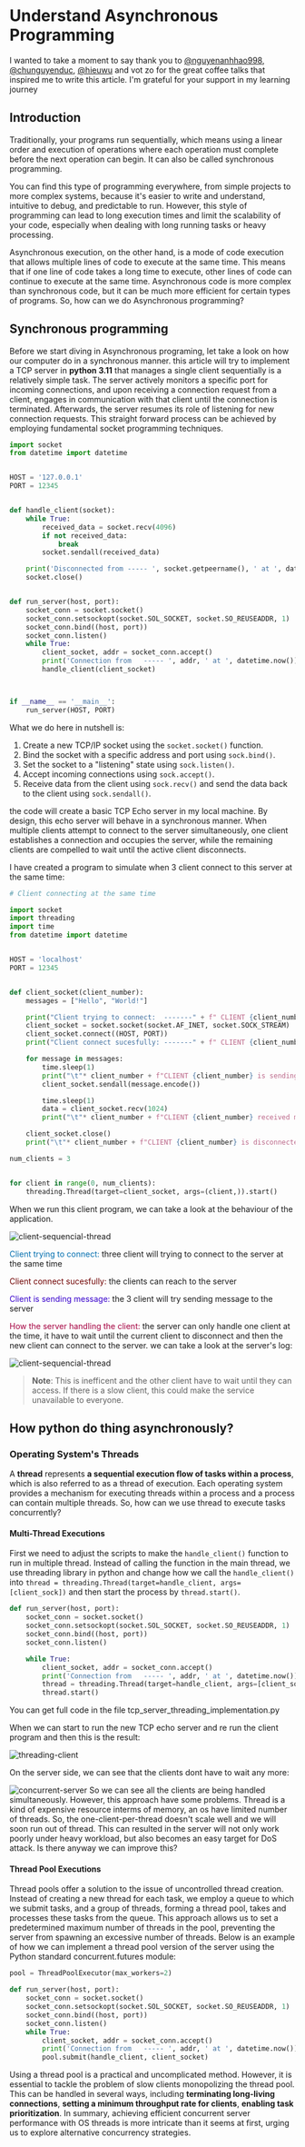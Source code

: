 # Understand Asynchronous Programming

I wanted to take a moment to say thank you to [@nguyenanhhao998](https://github.com/nguyenanhhao998), [@chunguyenduc](https://github.com/chunguyenduc), [@hieuwu](https://github.com/hieuwu) and vot zo for the great coffee talks that inspired me to write this article. I'm grateful for your support in my learning journey

## Introduction
Traditionally, your programs run sequentially, which means using a linear order and execution of operations where each operation must complete before the next operation can begin. It can also be called synchronous programming.

You can find this type of programming everywhere, from simple projects to more complex systems, because it's easier to write and understand, intuitive to debug, and predictable to run. However, this style of programming can lead to long execution times and limit the scalability of your code, especially when dealing with long running tasks or heavy processing.

Asynchronous execution, on the other hand, is a mode of code execution that allows multiple lines of code to execute at the same time. This means that if one line of code takes a long time to execute, other lines of code can continue to execute at the same time. Asynchronous code is more complex than synchronous code, but it can be much more efficient for certain types of programs. So, how can we do Asynchronous programming?

## Synchronous programming
Before we start diving in Asynchronous programing, let take a look on how our computer do in a synchronous manner. this article will try to implement a TCP server in __python 3.11__ that manages a single client sequentially is a relatively simple task. The server actively monitors a specific port for incoming connections, and upon receiving a connection request from a client, engages in communication with that client until the connection is terminated. Afterwards, the server resumes its role of listening for new connection requests. This straight forward process can be achieved by employing fundamental socket programming techniques.

```python
import socket
from datetime import datetime


HOST = '127.0.0.1'
PORT = 12345


def handle_client(socket):
    while True:
        received_data = socket.recv(4096)
        if not received_data:
            break
        socket.sendall(received_data)

    print('Disconnected from ----- ', socket.getpeername(), ' at ', datetime.now())
    socket.close()


def run_server(host, port):
    socket_conn = socket.socket()
    socket_conn.setsockopt(socket.SOL_SOCKET, socket.SO_REUSEADDR, 1)
    socket_conn.bind((host, port))
    socket_conn.listen()
    while True:
        client_socket, addr = socket_conn.accept()
        print('Connection from   ----- ', addr, ' at ', datetime.now())
        handle_client(client_socket)



if __name__ == '__main__':
    run_server(HOST, PORT)
```

What we do here in nutshell is:

1. Create a new TCP/IP socket using the `socket.socket()` function.
2. Bind the socket with a specific address and port using `sock.bind()`.
3. Set the socket to a "listening" state using `sock.listen()`.
4. Accept incoming connections using `sock.accept()`.
5. Receive data from the client using `sock.recv()` and send the data back to the client using `sock.sendall()`.

the code will create a basic TCP Echo server in my local machine. By design, this echo server will behave in a synchronous manner. When multiple clients attempt to connect to the server simultaneously, one client establishes a connection and occupies the server, while the remaining clients are compelled to wait until the active client disconnects.

I have created a program to simulate when 3 client connect to this server at the same time:

```python
# Client connecting at the same time

import socket
import threading
import time
from datetime import datetime


HOST = 'localhost'
PORT = 12345


def client_socket(client_number):
    messages = ["Hello", "World!"]

    print("Client trying to connect:  -------" + f" CLIENT {client_number}", ' at ', datetime.now())
    client_socket = socket.socket(socket.AF_INET, socket.SOCK_STREAM)
    client_socket.connect((HOST, PORT))
    print("Client connect sucesfully: -------" + f" CLIENT {client_number}", ' at ', datetime.now())

    for message in messages:
        time.sleep(1)
        print("\t"* client_number + f"CLIENT {client_number} is sending message: {message}", ' at ', datetime.now())
        client_socket.sendall(message.encode())

        time.sleep(1)
        data = client_socket.recv(1024)
        print("\t"* client_number + f"CLIENT {client_number} received message: {data}", ' at ', datetime.now())

    client_socket.close()
    print("\t"* client_number + f"CLIENT {client_number} is disconnected", ' at ', datetime.now())

num_clients = 3


for client in range(0, num_clients):
    threading.Thread(target=client_socket, args=(client,)).start()
```

When we run this client program, we can take a look at the behaviour of the application.

![client-sequencial-thread](media/sequencial-client.drawio.png)

<span style='color: #006EAF;'> Client trying to connect:</span> three client will trying to connect to the server at the same time

<span style='color: #6F0000;'> Client connect sucesfully:</span> the clients can reach to the server

<span style='color: #3700CC;'> Client is sending message:</span> the 3 client will try sending message to the server

<span style='color: #a50040;'> How the server handling the client:</span> the server can only handle one client at the time, it have to wait until the current client to disconnect and then the new client can connect to the server. we can take a look at the server's log:

![client-sequencial-thread](media/sequencial-server.png)

> **Note**: This is inefficent and the other client have to wait until they can access. If there is a slow client, this could make the service unavailable to everyone.

## How python do thing asynchronously?

### Operating System's Threads

A **thread** represents **a sequential execution flow of tasks within a process**, which is also referred to as a thread of execution. Each operating system provides a mechanism for executing threads within a process and a process can contain multiple threads. So, how can we use thread to execute tasks concurrently?

#### Multi-Thread Executions

First we need to adjust the scripts to make the `handle_client()` function to run in multiple thread. Instead of calling the function in the main thread, we use threading library in python and change how we call the `handle_client()` into  `thread = threading.Thread(target=handle_client, args=[client_sock])` and then start the process by `thread.start()`.

```python
def run_server(host, port):
    socket_conn = socket.socket()
    socket_conn.setsockopt(socket.SOL_SOCKET, socket.SO_REUSEADDR, 1)
    socket_conn.bind((host, port))
    socket_conn.listen()

    while True:
        client_socket, addr = socket_conn.accept()
        print('Connection from   ----- ', addr, ' at ', datetime.now())
        thread = threading.Thread(target=handle_client, args=[client_socket])
        thread.start()

```
You can get full code in the file tcp_server_threading_implementation.py

When we can start to run the new TCP echo server and re run the client program and then this is the result:


![threading-client](media/threading-client.drawio.png)

On the server side, we can see that the clients dont have to wait any more:

![concurrent-server](media/concurrent-server.png)
So we can see all the clients are being handled simultaneously. However, this approach have some problems. Thread is a kind of expensive resource interms of memory, an os have limited number of threads. So, the one-client-per-thread doesn't scale well and we will soon run out of thread. This can resulted in the server will not only work poorly under heavy workload, but also becomes an easy target for DoS attack. Is there anyway we can improve this?

#### Thread Pool Executions

Thread pools offer a solution to the issue of uncontrolled thread creation. Instead of creating a new thread for each task, we employ a queue to which we submit tasks, and a group of threads, forming a thread pool, takes and processes these tasks from the queue. This approach allows us to set a predetermined maximum number of threads in the pool, preventing the server from spawning an excessive number of threads. Below is an example of how we can implement a thread pool version of the server using the Python standard concurrent.futures module:

```python
pool = ThreadPoolExecutor(max_workers=2)

def run_server(host, port):
    socket_conn = socket.socket()
    socket_conn.setsockopt(socket.SOL_SOCKET, socket.SO_REUSEADDR, 1)
    socket_conn.bind((host, port))
    socket_conn.listen()
    while True:
        client_socket, addr = socket_conn.accept()
        print('Connection from   ----- ', addr, ' at ', datetime.now())
        pool.submit(handle_client, client_socket)
```

Using a thread pool is a practical and uncomplicated method. However, it is essential to tackle the problem of slow clients monopolizing the thread pool. This can be handled in several ways, including **terminating long-living connections**, **setting a minimum throughput rate for clients**, **enabling task prioritization**. In summary, achieving efficient concurrent server performance with OS threads is more intricate than it seems at first, urging us to explore alternative concurrency strategies.









